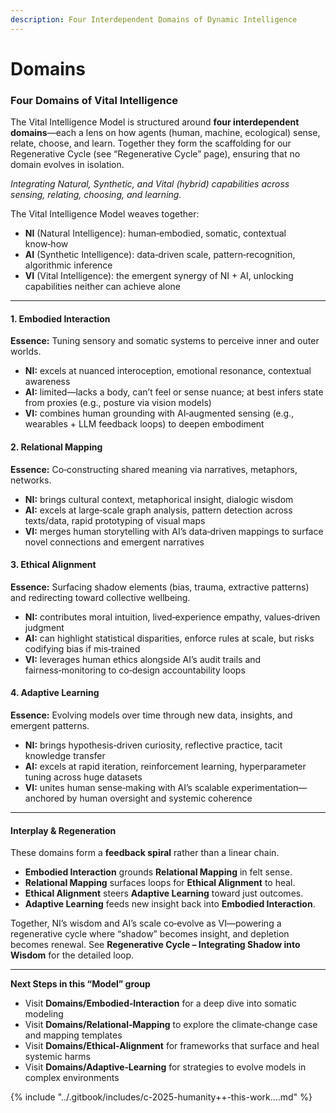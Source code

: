 ```yaml
---
description: Four Interdependent Domains of Dynamic Intelligence
---
```


# Domains

### Four Domains of Vital Intelligence

The Vital Intelligence Model is structured around **four interdependent domains**—each a lens on how agents (human, machine, ecological) sense, relate, choose, and learn. Together they form the scaffolding for our Regenerative Cycle (see “Regenerative Cycle” page), ensuring that no domain evolves in isolation.

_Integrating Natural, Synthetic, and Vital (hybrid) capabilities across sensing, relating, choosing, and learning._

The Vital Intelligence Model weaves together:

* **NI** (Natural Intelligence): human‑embodied, somatic, contextual know‑how
* **AI** (Synthetic Intelligence): data‑driven scale, pattern‑recognition, algorithmic inference
* **VI** (Vital Intelligence): the emergent synergy of NI + AI, unlocking capabilities neither can achieve alone

***

#### 1. Embodied Interaction

**Essence:** Tuning sensory and somatic systems to perceive inner and outer worlds.

* **NI:** excels at nuanced interoception, emotional resonance, contextual awareness
* **AI:** limited—lacks a body, can’t feel or sense nuance; at best infers state from proxies (e.g., posture via vision models)
* **VI:** combines human grounding with AI‑augmented sensing (e.g., wearables + LLM feedback loops) to deepen embodiment

#### 2. Relational Mapping

**Essence:** Co‑constructing shared meaning via narratives, metaphors, networks.

* **NI:** brings cultural context, metaphorical insight, dialogic wisdom
* **AI:** excels at large‑scale graph analysis, pattern detection across texts/data, rapid prototyping of visual maps
* **VI:** merges human storytelling with AI’s data‑driven mappings to surface novel connections and emergent narratives

#### 3. Ethical Alignment

**Essence:** Surfacing shadow elements (bias, trauma, extractive patterns) and redirecting toward collective wellbeing.

* **NI:** contributes moral intuition, lived‑experience empathy, values‑driven judgment
* **AI:** can highlight statistical disparities, enforce rules at scale, but risks codifying bias if mis‑trained
* **VI:** leverages human ethics alongside AI’s audit trails and fairness‑monitoring to co‑design accountability loops

#### 4. Adaptive Learning

**Essence:** Evolving models over time through new data, insights, and emergent patterns.

* **NI:** brings hypothesis‑driven curiosity, reflective practice, tacit knowledge transfer
* **AI:** excels at rapid iteration, reinforcement learning, hyperparameter tuning across huge datasets
* **VI:** unites human sense‑making with AI’s scalable experimentation—anchored by human oversight and systemic coherence

***

#### Interplay & Regeneration

These domains form a **feedback spiral** rather than a linear chain.

* **Embodied Interaction** grounds **Relational Mapping** in felt sense.
* **Relational Mapping** surfaces loops for **Ethical Alignment** to heal.
* **Ethical Alignment** steers **Adaptive Learning** toward just outcomes.
* **Adaptive Learning** feeds new insight back into **Embodied Interaction**.

Together, NI’s wisdom and AI’s scale co‑evolve as VI—powering a regenerative cycle where “shadow” becomes insight, and depletion becomes renewal. See **Regenerative Cycle – Integrating Shadow into Wisdom** for the detailed loop.

***

**Next Steps in this “Model” group**

* Visit **Domains/Embodied‑Interaction** for a deep dive into somatic modeling
* Visit **Domains/Relational‑Mapping** to explore the climate‑change case and mapping templates
* Visit **Domains/Ethical‑Alignment** for frameworks that surface and heal systemic harms
* Visit **Domains/Adaptive‑Learning** for strategies to evolve models in complex environments

{% include "../.gitbook/includes/c-2025-humanity++-this-work....md" %}
